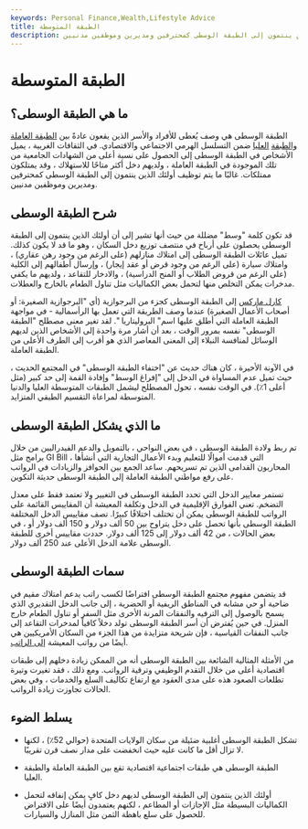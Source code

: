 ```yaml
---
keywords: Personal Finance,Wealth,Lifestyle Advice
title: الطبقة المتوسطة
description: تشير الطبقة الوسطى إلى الأفراد الذين يقعون بين الطبقة العاملة والطبقة العليا. غالبًا ما يتم توظيف أولئك الذين ينتمون إلى الطبقة الوسطى كمحترفين ومديرين وموظفين مدنيين.
---
```


# الطبقة المتوسطة
## ما هي الطبقة الوسطى؟

الطبقة الوسطى هي وصف يُعطى للأفراد والأسر الذين يقعون عادةً بين [الطبقة العاملة والطبقة](/working-class) [العليا](/upper-class) ضمن التسلسل الهرمي الاجتماعي والاقتصادي. في الثقافات الغربية ، يميل الأشخاص في الطبقة الوسطى إلى الحصول على نسبة أعلى من الشهادات الجامعية من تلك الموجودة في الطبقة العاملة ، ولديهم دخل أكثر متاحًا للاستهلاك ، وقد يمتلكون ممتلكات. غالبًا ما يتم توظيف أولئك الذين ينتمون إلى الطبقة الوسطى كمحترفين ومديرين وموظفين مدنيين.

## شرح الطبقة الوسطى

قد تكون كلمة "وسط" مضللة من حيث أنها تشير إلى أن أولئك الذين ينتمون إلى الطبقة الوسطى يحصلون على أرباح في منتصف توزيع دخل السكان ، وهو ما قد لا يكون كذلك. تميل عائلات الطبقة الوسطى إلى امتلاك منازلهم (على الرغم من وجود رهن عقاري) ، وامتلاك سيارة (على الرغم من وجود قرض أو عقد إيجار) ، وإرسال أطفالهم إلى الكلية (على الرغم من قروض الطلاب أو المنح الدراسية) ، والادخار للتقاعد ، ولديهم ما يكفي مدخرات يمكن التخلص منها لتحمل بعض الكماليات مثل تناول الطعام بالخارج والعطلات.

[كارل ماركس](/karl-marx) إلى الطبقة الوسطى كجزء من البرجوازية (أي "البرجوازية الصغيرة: أو أصحاب الأعمال الصغيرة) عندما وصف الطريقة التي تعمل بها الرأسمالية - في مواجهة الطبقة العاملة التي أطلق عليها اسم" البروليتاريا ". لقد تغير معنى مصطلح "الطبقة الوسطى" نفسه بمرور الوقت ، بعد أن أشار مرة واحدة إلى الأشخاص الذين لديهم الوسائل لمنافسة النبلاء إلى المعنى المعاصر الذي هو أقرب إلى الطرف الأعلى من الطبقة العاملة.

في الآونة الأخيرة ، كان هناك حديث عن "اختفاء الطبقة الوسطى" في المجتمع الحديث ، حيث تميل عدم المساواة في الدخل إلى "إفراغ الوسط" وإفادة القمة إلى حد كبير (مثل أعلى 1٪). في الوقت نفسه ، تحول المصطلح ليشمل الطبقات المتوسطة العليا والدنيا المتوسطة لمراعاة التقسيم الطبقي المتزايد.

## ما الذي يشكل الطبقة الوسطى

تم ربط ولادة الطبقة الوسطى ، في بعض النواحي ، بالتمويل والدعم الفيدراليين من خلال برامج مثل GI Bill ، التي قدمت أموالًا للتعليم وبدء الأعمال التجارية التي أنشأها المحاربون القدامى الذين تم تسريحهم. ساعد الجمع بين الحوافز والزيادات في الرواتب على رفع مواطني الطبقة العاملة إلى الطبقة الوسطى حديثة التكوين.

تستمر معايير الدخل التي تحدد الطبقة الوسطى في التغيير ولا تعتمد فقط على معدل التضخم. تعني الفوارق الإقليمية في الدخل وتكلفة المعيشة أن المقاييس القائمة على الرواتب للطبقة الوسطى يمكن أن تختلف اختلافًا كبيرًا. تصف مقاييس الدخل المختلفة الطبقة الوسطى بأنها تحصل على دخل يتراوح بين 50 ألف دولار و 150 ألف دولار أو ، في بعض الحالات ، من 42 ألف دولار إلى 125 ألف دولار. حددت مقاييس أخرى للطبقة الوسطى علامة الدخل الأعلى عند 250 ألف دولار.

## سمات الطبقة الوسطى

قد يتضمن مفهوم مجتمع الطبقة الوسطى افتراضًا لكسب راتب يدعم امتلاك مقيم في ضاحية أو حي مشابه في المناطق الريفية أو الحضرية ، إلى جانب الدخل التقديري الذي يسمح بالوصول إلى الترفيه والنفقات المرنة الأخرى مثل السفر أو تناول الطعام خارج المنزل. في حين يُفترض أن أسر الطبقة الوسطى تولد دخلاً كافياً لمدخرات التقاعد إلى جانب النفقات القياسية ، فإن شريحة متزايدة من هذا الجزء من السكان الأمريكيين هي أيضًا من رواتب المعيشة [إلى الراتب](/paycheck-to-paycheck).

من الأمثلة المثالية الشائعة بين الطبقة الوسطى أنه من الممكن زيادة دخلهم إلى طبقات اقتصادية أعلى من خلال التقدم الوظيفي وترقية الرواتب. ومع ذلك ، فقد تغيرت وتيرة تطلعات الصعود هذه على مدى العقود مع ارتفاع تكاليف السلع والخدمات ، وفي بعض الحالات تجاوزت زيادة الرواتب.

## يسلط الضوء

- تشكل الطبقة الوسطى أغلبية ضئيلة من سكان الولايات المتحدة (حوالي 52٪) ، لكنها لا تزال أقل ما كانت عليه حيث انخفضت على مدار نصف قرن تقريبًا.

- الطبقة الوسطى هي طبقات اجتماعية اقتصادية تقع بين الطبقة العاملة والطبقة العليا.

- أولئك الذين ينتمون إلى الطبقة الوسطى لديهم دخل كافٍ يمكن إنفاقه لتحمل الكماليات البسيطة مثل الإجازات أو المطاعم ، لكنهم يعتمدون أيضًا على الاقتراض للحصول على سلع باهظة الثمن مثل المنازل والسيارات.

